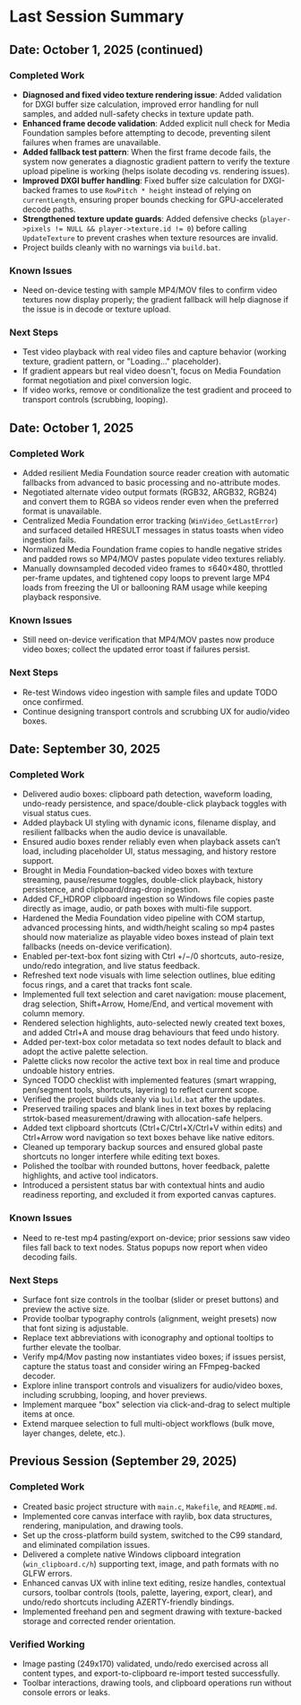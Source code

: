 # Last Session Summary

## Date: October 1, 2025 (continued)

### Completed Work
- **Diagnosed and fixed video texture rendering issue**: Added validation for DXGI buffer size calculation, improved error handling for null samples, and added null-safety checks in texture update path.
- **Enhanced frame decode validation**: Added explicit null check for Media Foundation samples before attempting to decode, preventing silent failures when frames are unavailable.
- **Added fallback test pattern**: When the first frame decode fails, the system now generates a diagnostic gradient pattern to verify the texture upload pipeline is working (helps isolate decoding vs. rendering issues).
- **Improved DXGI buffer handling**: Fixed buffer size calculation for DXGI-backed frames to use `RowPitch * height` instead of relying on `currentLength`, ensuring proper bounds checking for GPU-accelerated decode paths.
- **Strengthened texture update guards**: Added defensive checks (`player->pixels != NULL && player->texture.id != 0`) before calling `UpdateTexture` to prevent crashes when texture resources are invalid.
- Project builds cleanly with no warnings via `build.bat`.

### Known Issues
- Need on-device testing with sample MP4/MOV files to confirm video textures now display properly; the gradient fallback will help diagnose if the issue is in decode or texture upload.

### Next Steps
- Test video playback with real video files and capture behavior (working texture, gradient pattern, or "Loading..." placeholder).
- If gradient appears but real video doesn't, focus on Media Foundation format negotiation and pixel conversion logic.
- If video works, remove or conditionalize the test gradient and proceed to transport controls (scrubbing, looping).

## Date: October 1, 2025

### Completed Work
- Added resilient Media Foundation source reader creation with automatic fallbacks from advanced to basic processing and no-attribute modes.
- Negotiated alternate video output formats (RGB32, ARGB32, RGB24) and convert them to RGBA so videos render even when the preferred format is unavailable.
- Centralized Media Foundation error tracking (`WinVideo_GetLastError`) and surfaced detailed HRESULT messages in status toasts when video ingestion fails.
- Normalized Media Foundation frame copies to handle negative strides and padded rows so MP4/MOV pastes populate video textures reliably.
- Manually downsampled decoded video frames to ≤640×480, throttled per-frame updates, and tightened copy loops to prevent large MP4 loads from freezing the UI or ballooning RAM usage while keeping playback responsive.

### Known Issues
- Still need on-device verification that MP4/MOV pastes now produce video boxes; collect the updated error toast if failures persist.

### Next Steps
- Re-test Windows video ingestion with sample files and update TODO once confirmed.
- Continue designing transport controls and scrubbing UX for audio/video boxes.

## Date: September 30, 2025

### Completed Work
- Delivered audio boxes: clipboard path detection, waveform loading, undo-ready persistence, and space/double-click playback toggles with visual status cues.
- Added playback UI styling with dynamic icons, filename display, and resilient fallbacks when the audio device is unavailable.
- Ensured audio boxes render reliably even when playback assets can’t load, including placeholder UI, status messaging, and history restore support.
- Brought in Media Foundation–backed video boxes with texture streaming, pause/resume toggles, double-click playback, history persistence, and clipboard/drag-drop ingestion.
- Added CF_HDROP clipboard ingestion so Windows file copies paste directly as image, audio, or path boxes with multi-file support.
- Hardened the Media Foundation video pipeline with COM startup, advanced processing hints, and width/height scaling so mp4 pastes should now materialize as playable video boxes instead of plain text fallbacks (needs on-device verification).
- Enabled per-text-box font sizing with Ctrl +/−/0 shortcuts, auto-resize, undo/redo integration, and live status feedback.
- Refreshed text node visuals with lime selection outlines, blue editing focus rings, and a caret that tracks font scale.
- Implemented full text selection and caret navigation: mouse placement, drag selection, Shift+Arrow, Home/End, and vertical movement with column memory.
- Rendered selection highlights, auto-selected newly created text boxes, and added Ctrl+A and mouse drag behaviours that feed undo history.
- Added per-text-box color metadata so text nodes default to black and adopt the active palette selection.
- Palette clicks now recolor the active text box in real time and produce undoable history entries.
- Synced TODO checklist with implemented features (smart wrapping, pen/segment tools, shortcuts, layering) to reflect current scope.
- Verified the project builds cleanly via `build.bat` after the updates.
- Preserved trailing spaces and blank lines in text boxes by replacing strtok-based measurement/drawing with allocation-safe helpers.
- Added text clipboard shortcuts (Ctrl+C/Ctrl+X/Ctrl+V within edits) and Ctrl+Arrow word navigation so text boxes behave like native editors.
- Cleaned up temporary backup sources and ensured global paste shortcuts no longer interfere while editing text boxes.
- Polished the toolbar with rounded buttons, hover feedback, palette highlights, and active tool indicators.
- Introduced a persistent status bar with contextual hints and audio readiness reporting, and excluded it from exported canvas captures.

### Known Issues
- Need to re-test mp4 pasting/export on-device; prior sessions saw video files fall back to text nodes. Status popups now report when video decoding fails.

### Next Steps
- Surface font size controls in the toolbar (slider or preset buttons) and preview the active size.
- Provide toolbar typography controls (alignment, weight presets) now that font sizing is adjustable.
- Replace text abbreviations with iconography and optional tooltips to further elevate the toolbar.
- Verify mp4/Mov pasting now instantiates video boxes; if issues persist, capture the status toast and consider wiring an FFmpeg-backed decoder.
- Explore inline transport controls and visualizers for audio/video boxes, including scrubbing, looping, and hover previews.
- Implement marquee "box" selection via click-and-drag to select multiple items at once.
- Extend marquee selection to full multi-object workflows (bulk move, layer changes, delete, etc.).

## Previous Session (September 29, 2025)

### Completed Work
- Created basic project structure with `main.c`, `Makefile`, and `README.md`.
- Implemented core canvas interface with raylib, box data structures, rendering, manipulation, and drawing tools.
- Set up the cross-platform build system, switched to the C99 standard, and eliminated compilation issues.
- Delivered a complete native Windows clipboard integration (`win_clipboard.c/h`) supporting text, image, and path formats with no GLFW errors.
- Enhanced canvas UX with inline text editing, resize handles, contextual cursors, toolbar controls (tools, palette, layering, export, clear), and undo/redo shortcuts including AZERTY-friendly bindings.
- Implemented freehand pen and segment drawing with texture-backed storage and corrected render orientation.

### Verified Working
- Image pasting (249x170) validated, undo/redo exercised across all content types, and export-to-clipboard re-import tested successfully.
- Toolbar interactions, drawing tools, and clipboard operations run without console errors or leaks.
